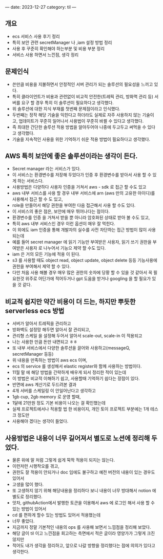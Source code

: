 —
date: 2023-12-27
category: til
—

## 개요

- ecs 서비스 사용 후기 정리
- 특히 보안 관련 secretManager 나 ,iam 설정 방법 정리
- 사용 후 꾸준히 확인해야 하는부분 및 비용 부분 정리
- 서비스 사용 하면서 느낀점, 생각 정리

## 문제인식

- 쓴만큼 비용을 지불하면서 안정적인 서버 관리가 되는 솔루션의 필요성을 느끼고 있다.
- 특히 클라이언트가 비용과 관련없이 비교적 안전한(트레픽 관리, 방화멱 관리 등) 서버를 요구 할 경우 특히 이 솔루션이 필요하다고 생각했다.
- 위 솔루션에 대한 지식 부재를 첫번째 문제점이라고 인식했다.
- 두번째는 정작 해당 기술을 익힌다고 하더라도 실제로 자주 사용하지 않는 기술이고, 업데이트가 꾸준히 일어나서 사용법이 꾸준히 바뀔 수 있다고 생각했다.
- 즉 최대한 간단한 솔루션 적용 방법을 알아두어야 나중에 두고두고 써먹을 수 있다고 생각했다.
- 기술을 지속적인 사용을 위한 기억하기 쉬운 적용 방법이 필요하다고 생각했다.

## AWS 특히 보안에 좋은 솔루션이라는 생각이 든다.

- Secret manager 라는 서비스가 있다.
- 이 서비스는 환경변수를 저장해 두었다가 인증 후 환경변수를 받아서 사용 할 수 있게 하는 서비스다.
- 사용방법은 다양하다 사용자 인증을 거쳐서 aws - sdk 로 접근 할 수도 있고
- aws 내부 서비스를 사용 할 경우 내부 서비스에 arn (aws 만의 고유한 아이디)를 사용해서 접근 할 수 도 있고,
- role을 만들어서 해당 권한을 부여한 다음 접근해서 사용 할 수도 있다.
- 이 서비스의 좋은 점은, 보안에 매우 뛰어나다는 점이다.
- 환경변수를 인증 을 거쳐서 받을 뿐 아니라 암호화된 상태로 받아 볼 수도 있고,
- 특히 aws 내부 서비스인 경우 이런 옵션이 매우 잘 먹힌다.
- 이 외에도 iam 인증을 통해 개발자의 실수를 사전 차단하는 접근 방법이 많이 사용되는데
- 예를 들어 secret manager 에 읽기 기능만 부여받은 사용자, 읽기 쓰기 권한을 부여받은 사용자 로 나누어서 기능으 제약 할 수도 있다.
- iam 은 거의 모든 기능에 적용 이 된다.
- s3 를 사용할 때도 object read, object update, object delete 등등 기능사용에 권한을 부여해서 제약 할 수 있다.
- 다만 처음 사용 해볼 경우 매우 많은 권한의 숫자에 당황 할 수 있을 것 같아서 꼭 필요한것 위주로 어딘가에 적어두거나 gpt 도움을 받거나 googling 을 할 필요가 있을 것 같다.

## 비교적 쉽지만 약간 비용이 더 드는, 하지만 뿌듯한 serverless ecs 방법

- 서버가 알아서 트레픽을 관리하고
- 방화벽도 설정망 해두면 알아서 잘 관리되고,
- 관리형 스케일 을 설정해 두어서 알아서 scale-out, scale-in 이 적용되고
- 나는 사용한 만큼 돈만 내면되고 ㅎㅎ
- 또 내부 서비스에서 다양한 솔루션을 끌어와 사용하고(messageQ, secretManager 등등)
- 위 내용을 만족하는 방법이 aws ecs 이며,
- ecs 의 service 를 생성해서 elastic register와 함께 사용하는 방법이다.
- 11월 말 에 해당 방법을 간략하게 배우게 되서 정리한 적이 있는데
- 이 방법은 비교적 이해하기 쉽고, 사용할때 기억하기 쉽다는 장점이 있다.
- 반면에 aws 계산기로 두드려본 결과
- 4개 서버를 스케일링 이 안일어난다고 생각하고
- 1gb cup, 2gb memory 로 운영 할때,
- 1달에 21만원 정도 기본 비용이 나오는 걸 확인했는데
- 실제 프로젝트에서나 적용할 법 한 비용이지, 개인 토이 프로젝트 부분에는 1개 테스크 정도만
- 사용해야 겠다는 생각이 들었다.

## 사용방법은 내용이 너무 길어져서 별도로 노션에 정리해 두었다.

- 물론 위에 말 처럼 그렇게 쉽게 뚝딱 적용이 되지는 않는다.
- 이런저런 시행착오를 겪고,
- 권한도 잘 적용이 안되거나 doc 임에도 불구하고 예전 버전의 내용이 있는 경우도 있어서
- 고생을 많이 했다.
- 또 고생하지 않기 위해 해당내용을 정리하다 보니 내용이 너무 방대해서 notion 에 별도로 정리했다.
- 앗차, githubAction에서 발행한 토큰을 이용해서 aws 에 로그인 해서 사용 할 수 있는 방법이 있어서
- cd 를 편하게 할수 있는 방법도 있어서 적용했는데
- 너무 좋았다.
- 지금까지 정말 기본적인 내용의 ops 를 사용해 보면서 느낌점을 정리해 보았다.
- 해당 글이 til 이고 느낀점을 회고하는 측면에서 적은 글이라 영양가가 그렇게 크진 않지만
- 적어도 내가 생각을 정리하고, 앞으로 나갈 방향을 정리했다는 점에 의의가 있다고 생각한다.
